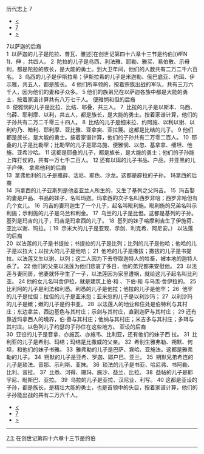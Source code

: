 ﻿





 历代志上 7




* [<](bible/1CH06.md)
* [7](bible/1CH.md)
* [>](bible/1CH08.md)



 
7以萨迦的后裔  
1  以萨迦的儿子是陀拉、普瓦、雅述[在创世记第四十六章十三节是约伯](#FN
1)、伸 ，共四人。 
2  陀拉的儿子是乌西、利法雅、耶勒、雅买、易伯散、示母利，都是陀拉的族长，是大能的勇士。到大卫年间，他们的人数共有二万二千六百名。 
3  乌西的儿子是伊斯拉希；伊斯拉希的儿子是米迦勒、俄巴底亚、约珥、伊示雅，共五人，都是族长。 
4 他们所率领的，按着宗族出战的军队，共有三万六千人，因为他们的妻和子众多。 
5 他们的族弟兄在以萨迦各族中都是大能的勇士，按着家谱计算共有八万七千人。 便雅悯和但的后裔  
6  便雅悯的儿子是比拉、比结、耶叠，共三人。 
7  比拉的儿子是以斯本、乌西、乌薛、耶利摩、以利，共五人，都是族长，是大能的勇士。按着家谱计算，他们的子孙共有二万二千零三十四人。 
8  比结的儿子是细米拉、约阿施、以利以谢、以利约乃、暗利、耶利摩、亚比雅、亚拿突、亚拉篾。这都是比结的儿子。 
9 他们都是族长，是大能的勇士。按着家谱计算，他们的子孙共有二万零二百人。 
10  耶叠的儿子是比勒罕；比勒罕的儿子是耶乌施、便雅悯、以忽、基拿拿、细坦、他施、亚希沙哈。 
11 这都是耶叠的儿子，都是族长，是大能的勇士；他们的子孙能上阵打仗的，共有一万七千二百人。 
12 还有以珥的儿子书品、户品，并亚黑的儿子户伸。 拿弗他利的后裔  
13  拿弗他利的儿子是雅薛、沽尼、耶色、沙龙。这都是辟拉的子孙。 玛拿西的后裔  
14  玛拿西的儿子亚斯列是他妾亚兰人所生的，又生了基列之父玛吉。 
15  玛吉娶的妻是户品、书品的妹子，名叫玛迦。玛拿西的次子名叫西罗非哈；西罗非哈但有几个女儿。 
16  玛吉的妻玛迦生了一个儿子，起名叫毗利施。毗利施的兄弟名叫示利施；示利施的儿子是乌兰和利金。 
17  乌兰的儿子是比但。这都是基列的子孙。基列是玛吉的儿子，玛吉是玛拿西的儿子。 
18  基列的妹子哈摩利吉生了伊施荷、亚比以谢、玛拉。（ 
19  示米大的儿子是亚现、示剑、利克希、阿尼安。） 以法莲的后裔  
20  以法莲的儿子是书提拉；书提拉的儿子是比列；比列的儿子是他哈；他哈的儿子是以拉大；以拉大的儿子是他哈； 
21  他哈的儿子是撒拔；撒拔的儿子是书提拉。以法莲又生以谢、以列；这二人因为下去夺取迦特人的牲畜，被本地的迦特人杀了。 
22 他们的父亲以法莲为他们悲哀了多日，他的弟兄都来安慰他。 
23  以法莲与妻同房，他妻就怀孕生了一子，以法莲因为家里遭祸，就给这儿子起名叫比利亚。 
24 他的女儿名叫舍伊拉，就是建筑上伯·和 、下伯·和 与乌羡·舍伊拉的。 
25  比利阿的儿子是利法和利悉。利悉的儿子是他拉；他拉的儿子是他罕； 
26  他罕的儿子是拉但；拉但的儿子是亚米忽；亚米忽的儿子是以利沙玛； 
27  以利沙玛的儿子是嫩；嫩的儿子是约书亚。 
28  以法莲人的地业和住处是伯特利与其村庄；东边拿兰，西边基色与其村庄；示剑与其村庄，直到迦萨与其村庄； 
29 还有靠近玛拿西人的境界，伯·善与其村庄；他纳与其村庄；米吉多与其村庄；多珥与其村庄。以色列儿子约瑟的子孙住在这些地方。 亚设的后裔  
30  亚设的儿子是音拿、亦施瓦、亦施韦、比利亚，还有他们的妹子西 拉。 
31  比利亚的儿子是希别、玛结；玛结是比撒威的父亲。 
32  希别生雅弗勒、朔默、何坦，和他们的妹子书雅。 
33  雅弗勒的儿子是巴萨、宾哈、亚施法。这都是雅弗勒的儿子。 
34  朔默的儿子是亚希、罗迦、耶户巴、亚兰。 
35  朔默兄弟希连的儿子是琐法、音那、示利斯、亚抹。 
36  琐法的儿子是书亚、哈尼弗、书阿勒、比利、音拉、 
37  比悉、河得、珊玛、施沙、益兰、比拉。 
38  益帖的儿子是耶孚尼、毗斯巴、亚拉。 
39  乌拉的儿子是亚拉、汉尼业、利写。 
40 这都是亚设的子孙，都是族长，是精壮大能的勇士，也是首领中的头目，按着家谱计算，他们的子孙能出战的共有二万六千人。 
* [<](bible/1CH06.md)
* [7](bible/1CH.md)
* [>](bible/1CH08.md)





---


[7:1:](#V1)
在创世记第四十六章十三节是约伯




---









